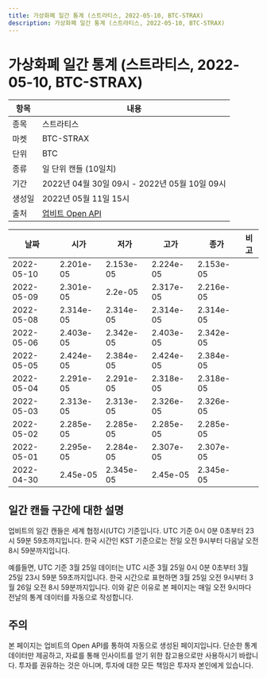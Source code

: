 ```yaml
---
title: 가상화폐 일간 통계 (스트라티스, 2022-05-10, BTC-STRAX)
description: 가상화폐 일간 통계 (스트라티스, 2022-05-10, BTC-STRAX)
---
```



가상화폐 일간 통계 (스트라티스, 2022-05-10, BTC-STRAX)
===

|항목|내용|
|--|--|
|종목|스트라티스|
|마켓|BTC-STRAX|
|단위|BTC|
|종류|일 단위 캔들 (10일치)|
|기간|2022년 04월 30일 09시 - 2022년 05월 10일 09시|
|생성일|2022년 05월 11일 15시|
|출처|[업비트 Open API](https://docs.upbit.com)|


|날짜|시가|저가|고가|종가|비고|
|--|--|--|--|--|--|
|2022-05-10|2.201e-05|2.153e-05|2.224e-05|2.153e-05|    |
|2022-05-09|2.301e-05|2.2e-05|2.317e-05|2.216e-05|    |
|2022-05-08|2.314e-05|2.314e-05|2.314e-05|2.314e-05|    |
|2022-05-06|2.403e-05|2.342e-05|2.403e-05|2.342e-05|    |
|2022-05-05|2.424e-05|2.384e-05|2.424e-05|2.384e-05|    |
|2022-05-04|2.291e-05|2.291e-05|2.318e-05|2.318e-05|    |
|2022-05-03|2.313e-05|2.313e-05|2.326e-05|2.326e-05|    |
|2022-05-02|2.285e-05|2.285e-05|2.285e-05|2.285e-05|    |
|2022-05-01|2.295e-05|2.284e-05|2.307e-05|2.307e-05|    |
|2022-04-30|2.45e-05|2.345e-05|2.45e-05|2.345e-05|    |


일간 캔들 구간에 대한 설명
---


업비트의 일간 캔들은 세계 협정시(UTC) 기준입니다. 
UTC 기준 0시 0분 0초부터 23시 59분 59초까지입니다. 
한국 시간인 KST 기준으로는 전일 오전 9시부터 다음날 오전 8시 59분까지입니다. 


예를들면, UTC 기준 3월 25일 데이터는 UTC 시준 3월 25일 0시 0분 0초부터 3월 25일 23시 59분 59초까지입니다. 
한국 시간으로 표현하면 3월 25일 오전 9시부터 3월 26일 오전 8시 59분까지입니다. 
이와 같은 이유로 본 페이지는 매일 오전 9시마다 전날의 통계 데이터를 자동으로 작성합니다. 


주의
---


본 페이지는 업비트의 Open API를 통하여 자동으로 생성된 페이지입니다. 
단순한 통계 데이터만 제공하고, 자료를 통해 인사이트를 얻기 위한 참고용으로만 사용하시기 바랍니다. 
투자를 권유하는 것은 아니며, 투자에 대한 모든 책임은 투자자 본인에게 있습니다. 
